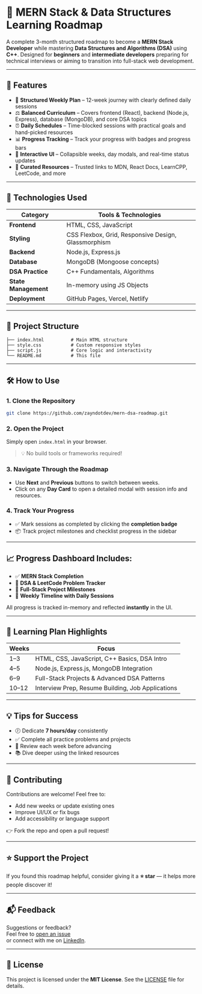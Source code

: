 # 🚀 MERN Stack & Data Structures Learning Roadmap

A complete 3-month structured roadmap to become a **MERN Stack Developer** while mastering **Data Structures and Algorithms (DSA)** using **C++**. Designed for **beginners** and **intermediate developers** preparing for technical interviews or aiming to transition into full-stack web development.

---

## 🔖 Features

- 📅 **Structured Weekly Plan** – 12-week journey with clearly defined daily sessions
- ⚖️ **Balanced Curriculum** – Covers frontend (React), backend (Node.js, Express), database (MongoDB), and core DSA topics
- ⏰ **Daily Schedules** – Time-blocked sessions with practical goals and hand-picked resources
- 📊 **Progress Tracking** – Track your progress with badges and progress bars
- 🧩 **Interactive UI** – Collapsible weeks, day modals, and real-time status updates
- 🔗 **Curated Resources** – Trusted links to MDN, React Docs, LearnCPP, LeetCode, and more

---

## 🧠 Technologies Used

| Category             | Tools & Technologies                                |
| -------------------- | --------------------------------------------------- |
| **Frontend**         | HTML, CSS, JavaScript                               |
| **Styling**          | CSS Flexbox, Grid, Responsive Design, Glassmorphism |
| **Backend**          | Node.js, Express.js                                 |
| **Database**         | MongoDB (Mongoose concepts)                         |
| **DSA Practice**     | C++ Fundamentals, Algorithms                        |
| **State Management** | In-memory using JS Objects                          |
| **Deployment**       | GitHub Pages, Vercel, Netlify                       |

---

## 📁 Project Structure

```
├── index.html          # Main HTML structure
├── style.css           # Custom responsive styles
├── script.js           # Core logic and interactivity
└── README.md           # This file
```

---

## 🛠 How to Use

### 1. Clone the Repository

```bash
git clone https://github.com/zayndotdev/mern-dsa-roadmap.git
```

### 2. Open the Project

Simply open `index.html` in your browser.

> 💡 No build tools or frameworks required!

### 3. Navigate Through the Roadmap

- Use **Next** and **Previous** buttons to switch between weeks.
- Click on any **Day Card** to open a detailed modal with session info and resources.

### 4. Track Your Progress

- ✅ Mark sessions as completed by clicking the **completion badge**
- 📦 Track project milestones and checklist progress in the sidebar

---

## 📈 Progress Dashboard Includes:

- ✅ **MERN Stack Completion**
- 🔢 **DSA & LeetCode Problem Tracker**
- 🚧 **Full-Stack Project Milestones**
- 📆 **Weekly Timeline with Daily Sessions**

All progress is tracked in-memory and reflected **instantly** in the UI.

---

## 📌 Learning Plan Highlights

| Weeks | Focus                                             |
| ----- | ------------------------------------------------- |
| 1–3   | HTML, CSS, JavaScript, C++ Basics, DSA Intro      |
| 4–5   | Node.js, Express.js, MongoDB Integration          |
| 6–9   | Full-Stack Projects & Advanced DSA Patterns       |
| 10–12 | Interview Prep, Resume Building, Job Applications |

---

## 💡 Tips for Success

- 🕖 Dedicate **7 hours/day** consistently
- ✅ Complete all practice problems and projects
- 🔁 Review each week before advancing
- 📚 Dive deeper using the linked resources

---

## 📝 Contributing

Contributions are welcome! Feel free to:

- Add new weeks or update existing ones
- Improve UI/UX or fix bugs
- Add accessibility or language support

👉 Fork the repo and open a pull request!

---

## ⭐ Support the Project

If you found this roadmap helpful, consider giving it a **⭐ star** — it helps more people discover it!

---

## 📬 Feedback

Suggestions or feedback?  
Feel free to [open an issue](https://github.com/zayndotdev/mern-dsa-roadmap/issues)  
or connect with me on [LinkedIn](https://linkedin.com/in/hafizzaynraza).

---

## 📄 License

This project is licensed under the **MIT License**. See the [LICENSE](./LICENSE) file for details.
